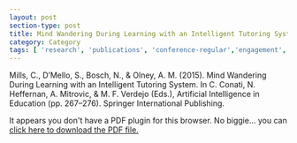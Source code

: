 ```yaml
---
layout: post
section-type: post
title: Mind Wandering During Learning with an Intelligent Tutoring System
category: Category
tags: [ 'research', 'publications', 'conference-regular','engagement','its','guru' ]
---
```

Mills, C., D’Mello, S., Bosch, N., & Olney, A. M. (2015). Mind Wandering During Learning with an Intelligent Tutoring System. In C. Conati, N. Heffernan, A. Mitrovic, & M. F. Verdejo (Eds.), Artificial Intelligence in Education (pp. 267–276). Springer International Publishing.

<object data="https://umdrive.memphis.edu/aolney/public/publications/mills-mwl-aied15-cameraready.pdf" type="application/pdf" width="100%" height="600px">
 
  <p>It appears you don't have a PDF plugin for this browser.
  No biggie... you can <a href="https://umdrive.memphis.edu/aolney/public/publications/mills-mwl-aied15-cameraready.pdf">click here to
  download the PDF file.</a></p>
  
</object>
